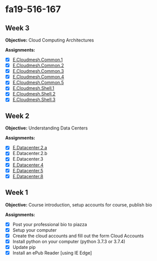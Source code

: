 # fa19-516-167

## Week 3

**Objective:** Cloud Computing Architectures

**Assignments:**
- [x] [E.Cloudmesh.Common.1](cloudmesh-exercises/e-cloudmesh-common-1.py)
- [x] [E.Cloudmesh.Common.2](cloudmesh-exercises/e-cloudmesh-common-2.py)
- [x] [E.Cloudmesh.Common.3](cloudmesh-exercises/e-cloudmesh-common-3.py)
- [x] [E.Cloudmesh.Common.4](cloudmesh-exercises/e-cloudmesh-common-4.py)
- [x] [E.Cloudmesh.Common.5](cloudmesh-exercises/e-cloudmesh-common-5.py)
- [x] [E.Cloudmesh.Shell.1](cloudmesh-exercises/e-cloudmesh-shell-1.py)
- [x] [E.Cloudmesh.Shell.2](cloudmesh-exercises/e-cloudmesh-shell-2.py)
- [x] [E.Cloudmesh.Shell.3](cloudmesh-exercises/e-cloudmesh-shell-3.py)

## Week 2

**Objective:** Understanding Data Centers 

**Assignments:**
- [x] [E.Datacenter.2.a](datacenter.md)
- [x] E.Datacenter.2.b
- [x] E.Datacenter.3
- [x] [E.Datacenter.4](datacenter.md)
- [x] [E.Datacenter.5](datacenter.md)
- [x] [E.Datacenter.8](datacenter.md)

## Week 1

**Objective:** Course introduction, setup accounts for course, publish bio

**Assignments:** 
- [x] Post your professional bio to piazza
- [x] Setup your computer
- [x] Create the cloud accounts and fill out the form Cloud Accounts
- [x] Install python on your computer (python 3.7.3 or 3.7.4)
- [x] Update pip
- [x] Install an ePub Reader [using IE Edge]
